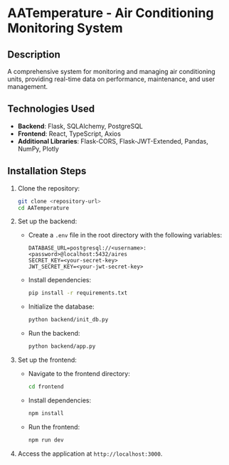 # AATemperature - Air Conditioning Monitoring System

## Description
A comprehensive system for monitoring and managing air conditioning units, providing real-time data on performance, maintenance, and user management.

## Technologies Used
- **Backend**: Flask, SQLAlchemy, PostgreSQL
- **Frontend**: React, TypeScript, Axios
- **Additional Libraries**: Flask-CORS, Flask-JWT-Extended, Pandas, NumPy, Plotly

## Installation Steps

1. Clone the repository:
   ```bash
   git clone <repository-url>
   cd AATemperature
   ```

2. Set up the backend:
   - Create a `.env` file in the root directory with the following variables:
     ```
     DATABASE_URL=postgresql://<username>:<password>@localhost:5432/aires
     SECRET_KEY=<your-secret-key>
     JWT_SECRET_KEY=<your-jwt-secret-key>
     ```
   - Install dependencies:
     ```bash
     pip install -r requirements.txt
     ```
   - Initialize the database:
     ```bash
     python backend/init_db.py
     ```
   - Run the backend:
     ```bash
     python backend/app.py
     ```

3. Set up the frontend:
   - Navigate to the frontend directory:
     ```bash
     cd frontend
     ```
   - Install dependencies:
     ```bash
     npm install
     ```
   - Run the frontend:
     ```bash
     npm run dev
     ```

4. Access the application at `http://localhost:3000`.
